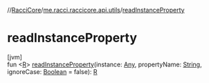 //[RacciCore](../../index.md)/[me.racci.raccicore.api.utils](index.md)/[readInstanceProperty](read-instance-property.md)

# readInstanceProperty

[jvm]\
fun &lt;[R](read-instance-property.md)&gt; [readInstanceProperty](read-instance-property.md)(instance: [Any](https://kotlinlang.org/api/latest/jvm/stdlib/kotlin/-any/index.html), propertyName: [String](https://kotlinlang.org/api/latest/jvm/stdlib/kotlin/-string/index.html),
ignoreCase: [Boolean](https://kotlinlang.org/api/latest/jvm/stdlib/kotlin/-boolean/index.html) = false): [R](read-instance-property.md)
